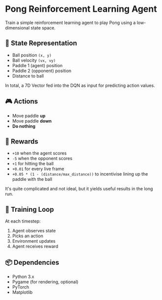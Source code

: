 # Pong Reinforcement Learning Agent

Train a simple reinforcement learning agent to play Pong using a low-dimensional state space.

## 🧠 State Representation
- Ball position `(x, y)`
- Ball velocity `(vx, vy)`
- Paddle 1 (agent) position
- Paddle 2 (opponent) position
- Distance to ball

In total, a 7D Vector fed into the DQN as input for predicting action values.


## 🎮 Actions
- Move paddle **up**
- Move paddle **down**
- **Do nothing**

## 🎯 Rewards
- `+10` when the agent scores
- `-5` when the opponent scores
- `+1` for hitting the ball
- `+0.01` for every live frame
- `+0.05 * (1 - (distance/max_distance))` to incentivise lining up the paddle with the ball
  
It's quite complicated and not ideal, but it yields useful results in the long run.


## 🔁 Training Loop
At each timestep:
1. Agent observes state
2. Picks an action
3. Environment updates
4. Agent receives reward

## 📦 Dependencies
- Python 3.x
- Pygame (for rendering, optional)
- PyTorch
- Matplotlib

